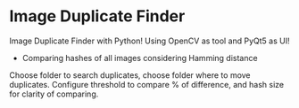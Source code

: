 # Image Duplicate Finder
Image Duplicate Finder with Python! Using OpenCV as tool and PyQt5 as UI!

- Comparing hashes of all images considering Hamming distance

Choose folder to search duplicates, choose folder where to move duplicates. Configure threshold to compare % of difference, and hash size for clarity of comparing.